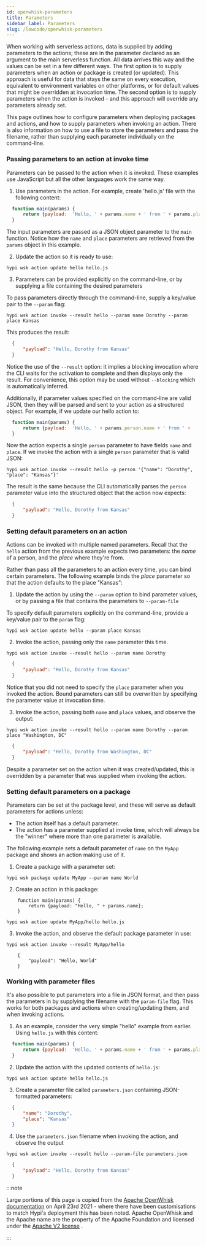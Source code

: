 ```yaml
---
id: openwhisk-parameters
title: Parameters
sidebar_label: Parameters
slug: /lowcode/openwhisk-parameters
---
```


When working with serverless actions, data is supplied by adding parameters to the actions; these are in the parameter declared as an argument to the main serverless function. All data arrives this way and the values can be set in a few different ways. The first option is to supply parameters when an action or package is created (or updated). This approach is useful for data that stays the same on every execution, equivalent to environment variables on other platforms, or for default values that might be overridden at invocation time. The second option is to supply parameters when the action is invoked - and this approach will override any parameters already set.

This page outlines how to configure parameters when deploying packages and actions, and how to supply parameters when invoking an action. There is also information on how to use a file to store the parameters and pass the filename, rather than supplying each parameter individually on the command-line.

###  Passing parameters to an action at invoke time

Parameters can be passed to the action when it is invoked. These examples use JavaScript but all the other
languages work the same way.

1. Use parameters in the action. For example, create 'hello.js' file with the following content:

```javascript
  function main(params) {
      return {payload:  'Hello, ' + params.name + ' from ' + params.place};
  }
```

The input parameters are passed as a JSON object parameter to the `main` function. Notice how the `name` and `place` parameters are retrieved from the `params` object in this example.

2. Update the action so it is ready to use:

```
hypi wsk action update hello hello.js
```

3. Parameters can be provided explicitly on the command-line, or by supplying a file containing the desired parameters

To pass parameters directly through the command-line, supply a key/value pair to the `--param` flag:
```
hypi wsk action invoke --result hello --param name Dorothy --param place Kansas
```
This produces the result:
```json
  {
      "payload": "Hello, Dorothy from Kansas"
  }
```
Notice the use of the `--result` option: it implies a blocking invocation where the CLI waits for the activation to complete and then displays only the result. For convenience, this option may be used without `--blocking` which is automatically inferred.

Additionally, if parameter values specified on the command-line are valid JSON, then they will be parsed and sent to your action as a structured object. For example, if we update our hello action to:

```javascript
  function main(params) {
      return {payload:  'Hello, ' + params.person.name + ' from ' +                         params.person.place}; 
  }
```
Now the action expects a single `person` parameter to have fields `name` and `place`. If we invoke the action with a single `person` parameter that is valid JSON:
```
hypi wsk action invoke --result hello -p person '{"name": "Dorothy", "place": "Kansas"}'
```
The result is the same because the CLI automatically parses the `person` parameter value into the structured object that the action now expects:

```json
  {
      "payload": "Hello, Dorothy from Kansas"
  }
```

### Setting default parameters on an action

Actions can be invoked with multiple named parameters. Recall that the `hello` action from the previous example expects two parameters: the *name* of a person, and the *place* where they're from.

Rather than pass all the parameters to an action every time, you can bind certain parameters. The following example binds the *place* parameter so that the action defaults to the place "Kansas":

1. Update the action by using the `--param` option to bind parameter values, or by passing a file that contains the parameters to `--param-file` 

To specify default parameters explicitly on the command-line, provide a key/value pair to the `param` flag:
```
hypi wsk action update hello --param place Kansas
```
2. Invoke the action, passing only the `name` parameter this time.
```
hypi wsk action invoke --result hello --param name Dorothy
```
```json
  {
      "payload": "Hello, Dorothy from Kansas"
  }
```

Notice that you did not need to specify the `place` parameter when you invoked the action. Bound parameters can still be overwritten by specifying the parameter value at invocation time.

3. Invoke the action, passing both `name` and `place` values, and observe the output:
```
hypi wsk action invoke --result hello --param name Dorothy --param place "Washington, DC"
```
```json
  {
      "payload": "Hello, Dorothy from Washington, DC"
  }
```

Despite a parameter set on the action when it was created/updated, this is overridden by a parameter that was supplied when invoking the action.

### Setting default parameters on a package

Parameters can be set at the package level, and these will serve as default parameters for actions unless:

- The action itself has a default parameter.
- The action has a parameter supplied at invoke time, which will always be the "winner" where more than one parameter is available.

The following example sets a default parameter of `name` on the `MyApp` package and shows an action making use of it.

1. Create a package with a parameter set:
```
hypi wsk package update MyApp --param name World
```
2. Create an action in this package:
```
    function main(params) {
        return {payload: "Hello, " + params.name};
    }
```
```
hypi wsk action update MyApp/hello hello.js
```
3. Invoke the action, and observe the default package parameter in use:
```
hypi wsk action invoke --result MyApp/hello
```
```
    {
        "payload": "Hello, World"
    }
```
 ### Working with parameter files

It's also possible to put parameters into a file in JSON format, and then pass the parameters in by supplying the filename with the `param-file` flag. This works for both packages and actions when creating/updating them, and when invoking actions.

1. As an example, consider the very simple "hello" example from earlier. Using `hello.js` with this content:
```javascript
  function main(params) {
      return {payload:  'Hello, ' + params.name + ' from ' + params.place};
  }
```
2. Update the action with the updated contents of `hello.js`:
```
hypi wsk action update hello hello.js
```
3. Create a parameter file called `parameters.json` containing JSON-formatted parameters:
```json
  {
      "name": "Dorothy",
      "place": "Kansas"
  }
```
4. Use the `parameters.json` filename when invoking the action, and observe the output
```
hypi wsk action invoke --result hello --param-file parameters.json
```
```json
  {
      "payload": "Hello, Dorothy from Kansas"
  }
```

:::note

Large portions of this page is copied from the [Apache OpenWhisk documentation](https://github.com/apache/openwhisk/tree/master/docs) on April 23rd 2021 - where there have been customisations to match Hypi's deployment this has been noted. Apache OpenWhisk and the Apache name are the property of the Apache Foundation and licensed under the [Apache V2 license](https://github.com/apache/openwhisk/blob/master/LICENSE.txt) .

:::